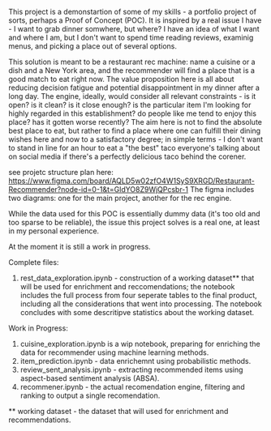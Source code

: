 This project is a demonstartion of some of my skills - a portfolio project of sorts, perhaps a Proof of Concept (POC). It is inspired by a real issue I have - I want to grab dinner somwhere, but where? I have an idea of what I want and where I am, but I don't want to spend time reading reviews, examinig menus, and picking a place out of several options. 

This solution is meant to be a restaurant rec machine: name a cuisine or a dish and a New York area, and the recommender will find a place that is a good match to eat right now. The value proposition here is all about reducing decision fatigue and potential disappointment in my dinner after a long day. The engine, ideally, would consider all relevant constraints - is it open? is it clean? is it close enough? is the particular item I'm looking for highly regarded in this establishment? do people like me tend to enjoy this place? has it gotten worse recently? 
The aim here is not to find the absolute best place to eat, but rather to find a place where one can fulfill their dining wishes here and now to a satisfactory degree; in simple terms - I don't want to stand in line for an hour to eat a "the best" taco everyone's talking about on social media if there's a perfectly delicious taco behind the corener. 

see projetc structure plan here: 
https://www.figma.com/board/AQLD5w02zfO4W1SyS9XRGD/Restaurant-Recommender?node-id=0-1&t=GldYO8Z9WjQPcsbr-1
The figma includes two diagrams: one for the main project, another for the rec engine. 

While the data used for this POC is essentially dummy data (it's too old and too sparse to be reliable), the issue this project solves is a real one, at least in my personal experience. 

At the moment it is still a work in progress. 

Complete files: 
1. rest_data_exploration.ipynb - construction of a working dataset** that will be used for enrichment and reccomendations; the notebook includes the full process from four seperate tables to the final product, including all the considerations that went into processing. The notebook concludes with some descritipve statistics about the working dataset. 

Work in Progress: 
1. cuisine_exploration.ipynb is a wip notebook, preparing for enriching the data for recommender using machine learning methods.
2. item_prediction.ipynb - data enrichemnt using probabilistic methods.
3. review_sent_analysis.ipynb - extracting recommended items using aspect-based sentiment analysis (ABSA). 
4. recommener.ipynb - the actual recomendation engine, filtering and ranking to output a single recomendation.


** working dataset - the dataset that will used for enrichment and recommendations. 
